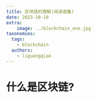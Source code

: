 ```yaml
---
title: 区块链的理解(阅读收集)
date: 2023-10-10
extra:
    image: ../blockchain_one.jpg
taxonomies:
  tags:
    - blockchain
  authors:
    - liguangqiao
---
```


# **什么是区块链?**

